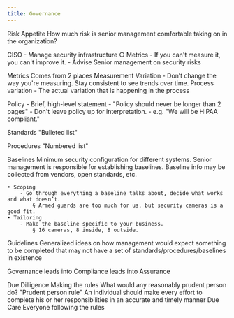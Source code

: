 ```yaml
---
title: Governance
---
```


Risk Appetite
	How much risk is senior management comfortable taking on in the organization?


CISO
	- Manage security infrastructure
		○ Metrics - If you can't measure it, you can't improve it.
	- Advise Senior management on security risks

Metrics
	Comes from 2 places
	Measurement Variation
		- Don’t change the way you're measuring. Stay consistent to see trends over time.
	Process variation
		- The actual variation that is happening in the process


Policy
	- Brief, high-level statement
	- "Policy should never be longer than 2 pages"
	- Don't leave policy up for interpretation.
		- e.g. "We will be HIPAA compliant."

Standards
	"Bulleted list"

Procedures
	"Numbered list"

Baselines
	Minimum security configuration for different systems.
	Senior management is responsible for establishing baselines.
		Baseline info may be collected from vendors, open standards, etc.

	• Scoping
		- Go through everything a baseline talks about, decide what works and what doesn’t.
			§ Armed guards are too much for us, but security cameras is a good fit.
	• Tailoring
		- Make the baseline specific to your business.
			§ 16 cameras, 8 inside, 8 outside.


Guidelines
	Generalized ideas on how management would expect something to be completed that may not have a set of standards/procedures/baselines in existence


Governance leads into Compliance leads into Assurance





Due Dilligence
	Making the rules
	What would any reasonably prudent person do? "Prudent person rule"
	An individual should make every effort to complete his or her responsibilities in an accurate and timely manner
Due Care
Everyone following the rules
